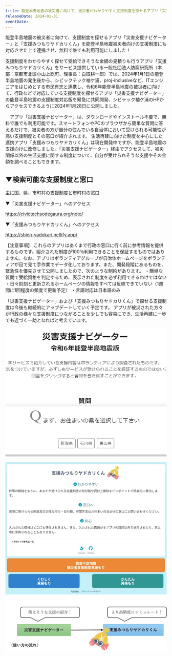 ```yaml
---
title: 能登半島地震の被災者に向けて、被災者がわかりやすく支援制度を探せるアプリ「災害支援ナビゲーター」を公開
releaseDate: 2024-01-31
eventDate:
---
```

能登半島地震の被災者に向けて、支援制度を探せるアプリ「災害支援ナビゲーター」と「支援みつもりヤドカリくん」を能登半島地震被災者向けの支援制度にも対応させた上で連携させ、無料で誰でも利用可能にしました！

支援制度をわかりやすく探せて受給できそうな金額の見積りも行うアプリ「支援みつもりヤドカリくん」をサービス提供している一般社団法人防窮研究所（本部：京都市北区小山上総町、理事長：白取耕一郎）では、2024年1月1日の能登半島地震の発生後から、シビックテック袖ケ浦、proj-inclusiveなど、ITエンジニアをはじめとする市民有志と連携し、令和6年能登半島地震の被災者に向けて、行政などで対応している支援制度を探せるアプリ「災害支援ナビゲーター」の能登半島地震の支援制度対応版を緊急に共同開発、シビテック袖ケ浦のHPからアクセスできるように2024年1月28日に公開しました。

　アプリ「災害支援ナビゲーター」は、ダウンロードやインストール不要で、無料で誰でも利用可能です。スマートフォンやPCのブラウザから簡単な質問に答えるだけで、被災者の方が自分の住んでいる自治体において受けられる可能性が高い支援制度とその窓口が紹介されます。
    生活再建に向けた制度を中心にした連携アプリ「支援みつもりヤドカリくん」は現在開発中ですが、能登半島地震の支援向けに改修しました。「災害支援ナビゲーター」経由でアクセスして、被災関係以外の生活支援に関する制度について、自分が受けられそうな支援やその金額を調べることもできます。

## ▼検索可能な支援制度と窓口

主に国、県、市町村の支援制度と市町村の窓口

▼「災害支援ナビゲーター」へのアクセス

<https://civictechsodegaura.org/noto/>

▼「支援みつもりヤドカリくん」へのアクセス

<https://shien-yadokari.netlify.app/>

【注意事項】
これらのアプリはあくまで行政の窓口に行く前に参考情報を提供するものです。紹介された制度が100％利用できることを保証するものではありません。なお、アプリはボランティアグループが自治体ホームページをボランティアが目で見て手作業でデータ化しております。また、開発段階にあるものを、緊急性を優先させて公開しましたので、次のような制約があります。
・簡単な質問で受給資格を判定するため、表示された制度を必ず利用できるわけではない
・日々刻刻と更新されるホームページの情報をすべては反映できていない（1週間に1回程度の頻度で更新予定）
・言語対応は日本語のみ

「災害支援ナビゲーター」および「支援みつもりヤドカリくん」で探せる支援制度は今後も継続的にアップデートしていく予定です。
アプリが被災された方々が行政の様々な支援制度につながることを少しでも容易にでき、生活再建に一歩でも近づく一助となればと考えています。

![](/image/240131-1.jpg)

![](/image/240131-2.jpg)

![](/image/240131-3.jpg)
